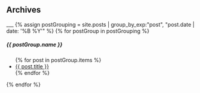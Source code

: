<div class="archive">
	<h2> Archives </h2>
___
	{% assign postGrouping = site.posts | group_by_exp:"post", "post.date | date: '%B %Y'" %}
{% for postGroup in postGrouping %}
	<h5>{{ postGroup.name }}</h5>
		<ul>
			{% for post in postGroup.items %}
			<li><a href="{{ post.url }}">{{ post.title }}</a></li>
			{% endfor %}
		</ul>
{% endfor %}
</div>